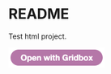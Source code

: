 # README

Test html project.

[![Open with Gridbox](https://raw.githubusercontent.com/ramsrib/my-repo/main/assets/img/open-with-button.png)](https://stage.gridbox.io/app/project/import/git?repoUrl=https://github.com/ramsrib/my-repo)
